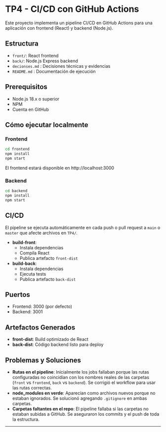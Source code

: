 # TP4 - CI/CD con GitHub Actions

Este proyecto implementa un pipeline CI/CD en GitHub Actions para una aplicación con frontend (React) y backend (Node.js).

## Estructura

- `front/`: React frontend
- `back/`: Node.js Express backend
- `decionses.md` : Decisiones técnicas y evidencias
- `README.md` : Documentación de ejecución

## Prerequisitos

- Node.js 18.x o superior
- NPM
- Cuenta en GitHub

## Cómo ejecutar localmente

### Frontend
```bash
cd frontend
npm install
npm start
```

El frontend estará disponible en http://localhost:3000

### Backend
```bash
cd backend
npm install
npm start
```

## CI/CD

El pipeline se ejecuta automáticamente en cada push o pull request a `main` o `master` que afecte archivos en `TP4/`.

- **build-front**:
  - Instala dependencias
  - Compila React
  - Publica artefacto `front-dist`
- **build-back**:
  - Instala dependencias
  - Ejecuta tests
  - Publica artefacto `back-dist`

## Puertos

- Frontend: 3000 (por defecto)
- Backend: 3001

## Artefactos Generados

- **front-dist**: Build optimizado de React
- **back-dist**: Código backend listo para deploy

## Problemas y Soluciones

- **Rutas en el pipeline**: Inicialmente los jobs fallaban porque las rutas configuradas no coincidían con los nombres reales de las carpetas (`front` vs `frontend`, `back` vs `backend`). Se corrigió el workflow para usar las rutas correctas.
- **node_modules en verde**: Aparecían como archivos nuevos porque no estaban ignorados. Se solucionó agregando `.gitignore` en ambas carpetas.
- **Carpetas faltantes en el repo**: El pipeline fallaba si las carpetas no estaban subidas a GitHub. Se aseguraron los commits y el push de toda la estructura.

---


